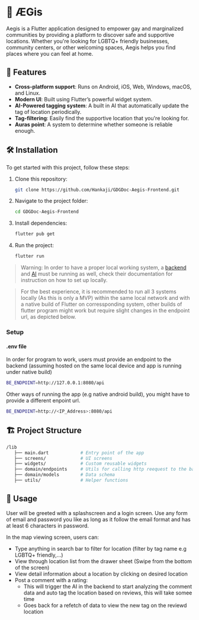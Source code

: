 # 📱 ÆGis

Aegis is a Flutter application designed to empower gay and marginalized communities by providing a platform to discover safe and supportive locations. Whether you're looking for LGBTQ+ friendly businesses, community centers, or other welcoming spaces, Aegis helps you find places where you can feel at home.

## 🚀 Features

- **Cross-platform support**: Runs on Android, iOS, Web, Windows, macOS, and Linux.
- **Modern UI**: Built using Flutter’s powerful widget system.
- **AI-Powered tagging system**: A built in AI that automatically update the tag of location periodically.
- **Tag-filtering**: Easily find the supportive location that you're looking for.
- **Auras point**: A system to determine whether someone is reliable enough.

## 🛠️ Installation

To get started with this project, follow these steps:

1. Clone this repository:
   ```sh
   git clone https://github.com/Hankaji/GDGDoc-Aegis-Frontend.git
   ```
2. Navigate to the project folder:
   ```sh
   cd GDGDoc-Aegis-Frontend
   ```
3. Install dependencies:
   ```sh
   flutter pub get
   ```
4. Run the project:
   ```sh
   flutter run
   ```

> Warning: In order to have a proper local working system, a [backend](https://github.com/DankoFox/aegis-backend) and [AI](https://github.com/nmquan1/aegis-pipeline) must be running as well, check their documentation for instruction on how to set up locally.

> For the best experience, it is recommended to run all 3 systems locally (As this is only a MVP) within the same local network and with a native build of Flutter on corressponding system, other builds of flutter program might work but require slight changes in the endpoint url, as depicted below. 

### Setup

#### .env file

In order for program to work, users must provide an endpoint to the backend (assuming hosted on the same local device and app is running under native build)

```sh
BE_ENDPOINT=http://127.0.0.1:8080/api
```

Other ways of running the app (e.g native android build), you might have to provide a different enpoint url.

```sh
BE_ENDPOINT=http://<IP_Address>:8080/api
```

## 🏗️ Project Structure

```sh
/lib
   ├── main.dart            # Entry point of the app
   ├── screens/             # UI screens
   ├── widgets/             # Custom reusable widgets
   ├── domain/endpoints     # Utils for calling http reequest to the backend
   ├── domain/models        # Data schema
   ├── utils/               # Helper functions
```

## 🔧 Usage

User will be greeted with a splashscreen and a login screen. Use any form of email and password you like as long as it follow the email format and has at least 6 characters in password.

In the map viewing screen, users can:
 - Type anything in search bar to filter for location (filter by tag name e.g LGBTQ+ friendly,...)
 - View through location list from the drawer sheet (Swipe from the bottom of the screen)
 - View detail information about a location by clicking on desired location
 - Post a comment with a rating:
   - This will trigger the AI in the backend to start analyzing the comment data and auto tag the location based on reviews, this will take somee time
   - Goes back for a refetch of data to view the new tag on the reviewd location
